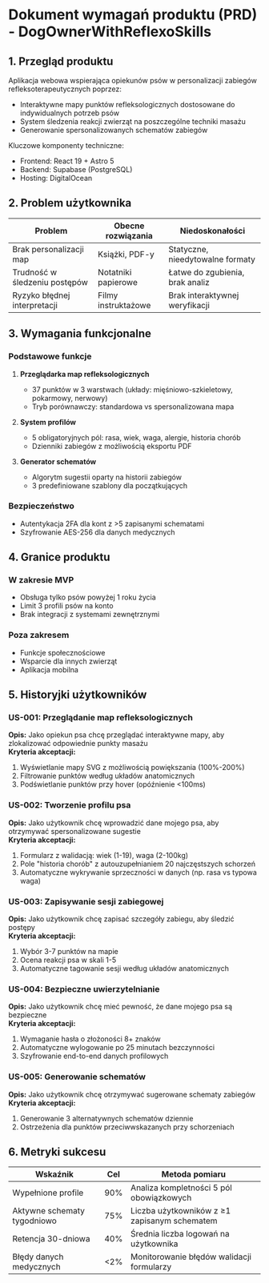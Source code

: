 # Dokument wymagań produktu (PRD) - DogOwnerWithReflexoSkills

## 1. Przegląd produktu
Aplikacja webowa wspierająca opiekunów psów w personalizacji zabiegów refleksoterapeutycznych poprzez:
- Interaktywne mapy punktów refleksologicznych dostosowane do indywidualnych potrzeb psów
- System śledzenia reakcji zwierząt na poszczególne techniki masażu
- Generowanie spersonalizowanych schematów zabiegów

Kluczowe komponenty techniczne:
- Frontend: React 19 + Astro 5
- Backend: Supabase (PostgreSQL)
- Hosting: DigitalOcean

## 2. Problem użytkownika
| Problem                          | Obecne rozwiązania              | Niedoskonałości                  |
|----------------------------------|----------------------------------|-----------------------------------|
| Brak personalizacji map          | Książki, PDF-y                  | Statyczne, nieedytowalne formaty |
| Trudność w śledzeniu postępów    | Notatniki papierowe             | Łatwe do zgubienia, brak analiz  |
| Ryzyko błędnej interpretacji     | Filmy instruktażowe             | Brak interaktywnej weryfikacji   |

## 3. Wymagania funkcjonalne
### Podstawowe funkcje
1. **Przeglądarka map refleksologicznych**
   - 37 punktów w 3 warstwach (układy: mięśniowo-szkieletowy, pokarmowy, nerwowy)
   - Tryb porównawczy: standardowa vs spersonalizowana mapa

2. **System profilów**
   - 5 obligatoryjnych pól: rasa, wiek, waga, alergie, historia chorób
   - Dzienniki zabiegów z możliwością eksportu PDF

3. **Generator schematów**
   - Algorytm sugestii oparty na historii zabiegów
   - 3 predefiniowane szablony dla początkujących

### Bezpieczeństwo
- Autentykacja 2FA dla kont z >5 zapisanymi schematami
- Szyfrowanie AES-256 dla danych medycznych

## 4. Granice produktu
### W zakresie MVP
- Obsługa tylko psów powyżej 1 roku życia
- Limit 3 profili psów na konto
- Brak integracji z systemami zewnętrznymi

### Poza zakresem
- Funkcje społecznościowe
- Wsparcie dla innych zwierząt
- Aplikacja mobilna

## 5. Historyjki użytkowników

### US-001: Przeglądanie map refleksologicznych
**Opis:** Jako opiekun psa chcę przeglądać interaktywne mapy, aby zlokalizować odpowiednie punkty masażu  
**Kryteria akceptacji:**  
1. Wyświetlanie mapy SVG z możliwością powiększania (100%-200%)  
2. Filtrowanie punktów według układów anatomicznych  
3. Podświetlanie punktów przy hover (opóźnienie <100ms)

### US-002: Tworzenie profilu psa
**Opis:** Jako użytkownik chcę wprowadzić dane mojego psa, aby otrzymywać spersonalizowane sugestie  
**Kryteria akceptacji:**  
1. Formularz z walidacją: wiek (1-19), waga (2-100kg)  
2. Pole "historia chorób" z autouzupełnianiem 20 najczęstszych schorzeń  
3. Automatyczne wykrywanie sprzeczności w danych (np. rasa vs typowa waga)

### US-003: Zapisywanie sesji zabiegowej
**Opis:** Jako użytkownik chcę zapisać szczegóły zabiegu, aby śledzić postępy  
**Kryteria akceptacji:**  
1. Wybór 3-7 punktów na mapie  
2. Ocena reakcji psa w skali 1-5  
3. Automatyczne tagowanie sesji według układów anatomicznych

### US-004: Bezpieczne uwierzytelnianie
**Opis:** Jako użytkownik chcę mieć pewność, że dane mojego psa są bezpieczne  
**Kryteria akceptacji:**  
1. Wymaganie hasła o złożoności 8+ znaków  
2. Automatyczne wylogowanie po 25 minutach bezczynności  
3. Szyfrowanie end-to-end danych profilowych

### US-005: Generowanie schematów
**Opis:** Jako użytkownik chcę otrzymywać sugerowane schematy zabiegów  
**Kryteria akceptacji:**  
1. Generowanie 3 alternatywnych schematów dziennie  
2. Ostrzeżenia dla punktów przeciwwskazanych przy schorzeniach

## 6. Metryki sukcesu
| Wskaźnik                     | Cel  | Metoda pomiaru                     |
|------------------------------|------|-------------------------------------|
| Wypełnione profile           | 90%  | Analiza kompletności 5 pól obowiązkowych |
| Aktywne schematy tygodniowo  | 75%  | Liczba użytkowników z ≥1 zapisanym schematem |
| Retencja 30-dniowa           | 40%  | Średnia liczba logowań na użytkownika |
| Błędy danych medycznych      | <2%  | Monitorowanie błędów walidacji formularzy |
